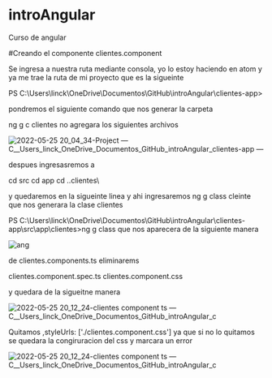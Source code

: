 # introAngular
Curso de angular





#Creando el componente clientes.component

Se ingresa a nuestra ruta mediante consola, yo lo estoy haciendo en atom y ya me trae la ruta de mi proyecto que es la sigueinte

PS C:\Users\linck\OneDrive\Documentos\GitHub\introAngular\clientes-app>

pondremos el siguiente comando que nos generar la carpeta

ng g c clientes no agregara los siguientes archivos

![2022-05-25 20_04_34-Project — C__Users_linck_OneDrive_Documentos_GitHub_introAngular_clientes-app — ](https://user-images.githubusercontent.com/68626555/170393979-e4947136-8edd-423d-bfa0-613b9475b788.png)

despues ingresasremos a 

cd src
cd app
cd .\.clientes\

y quedaremos en la sigueinte linea y ahi ingresaremos ng g class cleinte que nos generara la clase clientes

PS C:\Users\linck\OneDrive\Documentos\GitHub\introAngular\clientes-app\src\app\clientes>ng g class que nos aparecera de la siguiente manera

![ang](https://user-images.githubusercontent.com/68626555/170394255-1ce1e09b-8646-4209-9017-d75bbe89512b.png)

de clientes.components.ts eliminarems 

clientes.component.spec.ts
clientes.component.css

y quedara de la sigueitne manera


![2022-05-25 20_12_24-clientes component ts — C__Users_linck_OneDrive_Documentos_GitHub_introAngular_c](https://user-images.githubusercontent.com/68626555/170395040-7a23ccfc-c12f-4ff9-8329-172a271753d9.png)



Quitamos  ,styleUrls: ['./clientes.component.css'] ya que si no lo quitamos se quedara la congiruracion del css y marcara un error
  
![2022-05-25 20_12_24-clientes component ts — C__Users_linck_OneDrive_Documentos_GitHub_introAngular_c](https://user-images.githubusercontent.com/68626555/170394811-972c8381-dbd8-423d-8653-c0f8fd890089.png)


